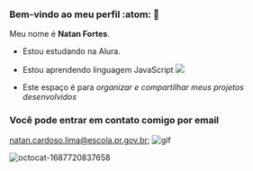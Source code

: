### Bem-vindo ao meu perfil :atom: 👋

Meu nome é **Natan Fortes**.

- Estou estudando na Alura.
- Estou aprendendo linguagem JavaScript ![](https://img.shields.io/badge/JavaScript-323330?style=for-the-badge&logo=javascript&logoColor=F7DF1E)

- Este espaço é para *organizar e compartilhar meus projetos desenvolvidos*

### Você pode entrar em contato comigo por email

natan.cardoso.lima@escola.pr.gov.br;
 ![gif](https://media.tenor.com/HpVRhoeRYaoAAAAd/minecraft.gif)

![octocat-1687720837658](https://github.com/NatanFortes/NatanFortes/assets/137645181/50d2bb16-c38a-4092-9725-b399cd42ffd1)
